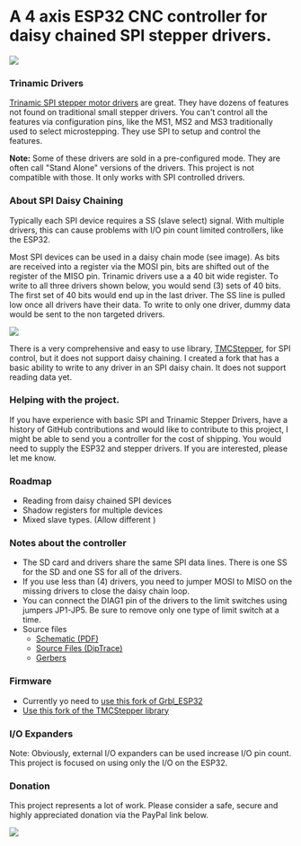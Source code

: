 

# A 4 axis ESP32 CNC controller for daisy chained SPI stepper drivers.

![](https://github.com/bdring/4_Axis_SPI_CNC/blob/master/docs/images/20190731_165601.jpg)

### Trinamic Drivers

[Trinamic SPI stepper motor drivers](https://www.trinamic.com/products/integrated-circuits/) are great. They have dozens of features not found on traditional small stepper drivers. You can't control all the features via configuration pins, like the MS1, MS2 and MS3 traditionally used to select microstepping. They use SPI to setup and control the features. 

**Note:** Some of these drivers are sold in a pre-configured mode. They are often call "Stand Alone" versions of the drivers. This project is not compatible with those. It only works with SPI controlled drivers.

### About SPI Daisy Chaining

Typically each SPI device requires a SS (slave select) signal. With multiple drivers, this can cause problems with I/O pin count limited controllers, like the ESP32.

Most SPI devices can be used in a daisy chain mode (see image). As bits are received into a register via the MOSI pin,  bits are shifted out of the register of the MISO pin. Trinamic drivers use a a 40 bit wide register. To write to all three drivers shown below, you would send (3) sets of 40 bits. The first set of 40 bits would end up in the last driver. The SS line is pulled low once all drivers have their data. To write to only one driver, dummy data would be sent to the non targeted drivers. 

![](https://upload.wikimedia.org/wikipedia/commons/thumb/9/97/SPI_three_slaves_daisy_chained.svg/700px-SPI_three_slaves_daisy_chained.svg.png)

There is a very comprehensive and easy to use library, [TMCStepper](https://github.com/teemuatlut/TMCStepper), for SPI control, but it does not support daisy chaining. I created a fork that has a basic ability to write to any driver in an SPI daisy chain. It does not support reading data yet.

### Helping with the project.

 If you have experience with basic SPI and Trinamic Stepper Drivers, have a history of GitHub contributions  and would like to contribute to this project, I might be able to send you a controller for the cost of shipping. You would need to supply the ESP32 and stepper drivers. If you are interested, please let me know.

### Roadmap

- Reading from daisy chained SPI devices
- Shadow registers for multiple devices
- Mixed slave types. (Allow different )

### Notes about the controller

- The SD card and drivers share the same SPI data lines. There is one SS for the SD and one SS for all of the drivers. 
- If you use less than (4) drivers, you need to jumper MOSI to MISO on the missing drivers to close the daisy chain loop.
- You can connect the DIAG1 pin of the drivers to the limit switches using jumpers JP1-JP5. Be sure to remove only one type of limit switch at a time.
- Source files
  - [Schematic (PDF)](https://github.com/bdring/4_Axis_SPI_CNC/blob/master/docs/SPI_4Axis_V1_Schm.pdf)
  - [Source Files (DipTrace)](https://github.com/bdring/4_Axis_SPI_CNC/tree/master/source/DipTrace)
  - [Gerbers](https://github.com/bdring/4_Axis_SPI_CNC/tree/master/source/Gerber)

### Firmware

- Currently yo need to [use this fork of Grbl_ESP32](https://github.com/bdring/Grbl_Esp32/tree/TMCStepper)
- [Use this fork of the TMCStepper library](https://github.com/bdring/TMCStepper) 



### I/O Expanders

Note: Obviously, external I/O expanders can be used increase I/O pin count. This project is focused on using only the I/O on the ESP32.

### Donation

This project represents a lot of work. Please consider a safe, secure and highly appreciated donation via the PayPal link below.

[![](https://www.paypalobjects.com/en_US/i/btn/btn_donateCC_LG.gif)](https://www.paypal.com/cgi-bin/webscr?cmd=_s-xclick&hosted_button_id=TKNJ9Z775VXB2)
